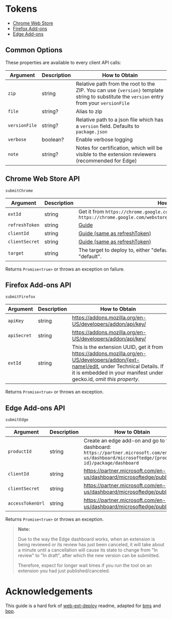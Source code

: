 # Tokens

- [Chrome Web Store](#chrome-web-store-api)
- [Firefox Add-ons](#firefox-add-ons-api)
- [Edge Add-ons](#edge-add-ons-api)

## Common Options

These properties are available to every client API calls:

| Argument      | Description | How to Obtain                                                                                                                             |
| ------------- | ----------- | ----------------------------------------------------------------------------------------------------------------------------------------- |
| `zip`         | string      | Relative path from the root to the ZIP. You can use `{version}` template string to substitute the `version` entry from your `versionFile` |
| `file`        | string?     | Alias to zip                                                                                                                              |
| `versionFile` | string?     | Relative path to a json file which has a `version` field. Defaults to `package.json`                                                      |
| `verbose`     | boolean?    | Enable verbose logging                                                                                                                    |
| `note`        | string?     | Notes for certification, which will be visible to the extension reviewers (recommended for Edge)                                          |

## Chrome Web Store API

`submitChrome`

| Argument       | Description | How to Obtain                                                                                                                                     |
| -------------- | ----------- | ------------------------------------------------------------------------------------------------------------------------------------------------- |
| `extId`        | string      | Get it from `https://chrome.google.com/webstore/detail/EXT_ID`, e.g. `https://chrome.google.com/webstore/detail/fcphghnknhkimeagdglkljinmpbagone` |
| `refreshToken` | string      | [Guide](https://github.com/PlasmoHQ/chrome-webstore-api/blob/main/token.md)                                                                       |
| `clientId`     | string      | [Guide (same as refreshToken)](https://github.com/PlasmoHQ/chrome-webstore-api/blob/main/token.md)                                                |
| `clientSecret` | string      | [Guide (same as refreshToken)](https://github.com/PlasmoHQ/chrome-webstore-api/blob/main/token.md)                                                |
| `target`       | string      | The target to deploy to, either "default" or "trustedTesters". Defaults to "default".                                                             |

Returns `Promise<true>` or throws an exception on failure.

## Firefox Add-ons API

`submitFirefox`

| Argument    | Description | How to Obtain                                                                                                                                                                                                |
| ----------- | ----------- | ------------------------------------------------------------------------------------------------------------------------------------------------------------------------------------------------------------ |
| `apiKey`    | string      | https://addons.mozilla.org/en-US/developers/addon/api/key/                                                                                                                                                   |
| `apiSecret` | string      | https://addons.mozilla.org/en-US/developers/addon/api/key/                                                                                                                                                   |
| `extId`     | string      | This is the extension UUID, get it from https://addons.mozilla.org/en-US/developers/addon/{ext-name}/edit, under Technical Details. If it is embedded in your manifest under gecko.id, _omit this property_. |

Returns `Promise<true>` or throws an exception.

## Edge Add-ons API

`submitEdge`

| Argument         | Description | How to Obtain                                                                                                                               |
| ---------------- | ----------- | ------------------------------------------------------------------------------------------------------------------------------------------- |
| `productId`      | string      | Create an edge add-on and go to the dashboard: `https://partner.microsoft.com/en-us/dashboard/microsoftedge/{product-id}/package/dashboard` |
| `clientId`       | string      | https://partner.microsoft.com/en-us/dashboard/microsoftedge/publishapi                                                                      |
| `clientSecret`   | string      | https://partner.microsoft.com/en-us/dashboard/microsoftedge/publishapi                                                                      |
| `accessTokenUrl` | string      | https://partner.microsoft.com/en-us/dashboard/microsoftedge/publishapi                                                                      |

Returns `Promise<true>` or throws an exception.

> **Note:**
>
> Due to the way the Edge dashboard works, when an extension is being reviewed or its review has just been canceled, it will take about a minute until a cancellation will cause its state to change from "In review" to "In draft", after which the new version can be submitted.
>
> Therefore, expect for longer wait times if you run the tool on an extension you had just published/canceled.

# Acknowledgements

This guide is a hard fork of [web-ext-deploy](https://github.com/avi12/web-ext-deploy) readme, adapted for [bms](https://github.com/PlasmoHQ/bms) and [bpp](https://github.com/PlasmoHQ/bpp).
